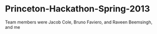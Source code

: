 # Princeton-Hackathon-Spring-2013
Team members were Jacob Cole, Bruno Faviero, and Raveen Beemsingh, and me

